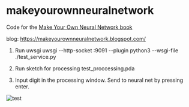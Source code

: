 # makeyourownneuralnetwork
Code for the [Make Your Own Neural Network book](https://www.amazon.com/Make-Your-Own-Neural-Network/dp/1530826608/r)

blog: https://makeyourownneuralnetwork.blogspot.com/

1. Run uwsgi 
uwsgi --http-socket :9091 --plugin python3 --wsgi-file ./test_service.py

2. Run sketch for processing test_proccessing.pda

3. Input digit in the processing window. Send to neural net by pressing enter. 

![test](https://github.com/tech0x/makeyourownneuralnetwork/blob/master/image.jpg?raw=true)
